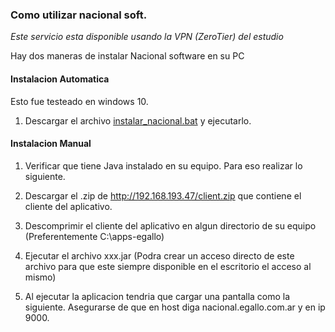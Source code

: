 ### Como utilizar nacional soft.

*Este servicio esta disponible usando la VPN (ZeroTier) del estudio*

Hay dos maneras de instalar Nacional software en su PC 

#### Instalacion Automatica

Esto fue testeado en windows 10.

1) Descargar el archivo [instalar_nacional.bat](http://www.egallo.com.ar/docs/nacional/instalar_nacional.bat) y ejecutarlo.

#### Instalacion Manual

1) Verificar que tiene Java instalado en su equipo. Para eso realizar lo siguiente.

2) Descargar el .zip de http://192.168.193.47/client.zip que contiene el cliente del aplicativo.

3) Descomprimir el cliente del aplicativo en algun directorio de su equipo (Preferentemente C:\apps-egallo\)

4) Ejecutar el archivo xxx.jar (Podra crear un acceso directo de este archivo para que este siempre disponible en el escritorio el acceso al mismo)

5) Al ejecutar la aplicacion tendria que cargar una pantalla como la siguiente. Asegurarse de que en host diga nacional.egallo.com.ar y en ip 9000.
